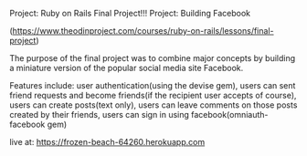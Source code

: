 Project: Ruby on Rails Final Project!!!
Project: Building Facebook

(https://www.theodinproject.com/courses/ruby-on-rails/lessons/final-project)

The purpose of the final project was to combine major concepts by building a miniature version of the popular social media site Facebook.

Features include: user authentication(using the devise gem), users can sent friend requests and become friends(if the recipient user accepts of course), users can create posts(text only), users can leave comments on those posts created by their friends, users can sign in using facebook(omniauth-facebook gem)


live at: https://frozen-beach-64260.herokuapp.com
